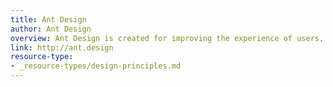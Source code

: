 ```yaml
---
title: Ant Design
author: Ant Design
overview: Ant Design is created for improving the experience of users, designers and developers in enterprise internal desktop applications.
link: http://ant.design
resource-type:
- _resource-types/design-principles.md
---
```

